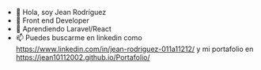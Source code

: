 - 👋 Hola, soy Jean Rodríguez
- 🌱 Front end Developer
- 🌱 Aprendiendo Laravel/React
- 📫 Puedes buscarme en linkedin como https://www.linkedin.com/in/jean-rodriguez-011a11212/ y mi portafolio en https://jean10112002.github.io/Portafolio/


